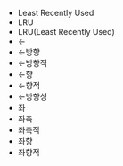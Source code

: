 ﻿- Least Recently Used
- LRU
- LRU(Least Recently Used)
- ←
- ←방향
- ←방향적
- ←향
- ←향적
- ←방향성
- 좌
- 좌측
- 좌측적
- 좌향
- 좌향적
